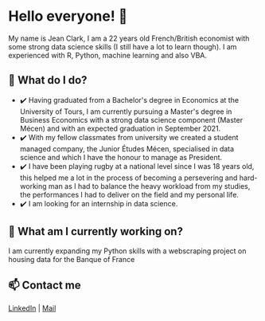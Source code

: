# Hello everyone! 👋

My name is Jean Clark, I am a 22 years old French/British economist with some strong data science skills (I still have a lot to learn though). I am experienced with R, Python, machine learning and also VBA.

## 🌱 What do I do?

* ✔️ Having graduated from a Bachelor's degree in Economics at the University of Tours, I am currently pursuing a Master's degree in Business Economics with a strong data science component (Master Mécen) and with an expected graduation in September 2021.
* ✔️ With my fellow classmates from university we created a student managed company, the Junior Études Mécen, specialised in data science and which I have the honour to manage as President.
* ✔️ I have been playing rugby at a national level since I was 18 years old, this helped me a lot in the process of becoming a persevering and hard-working man as I had to balance the heavy workload from my studies, the performances I had to deliver on the field and my personal life.
* ✔️ I am looking for an internship in data science.


## 🔭 What am I currently working on?

I am currently expanding my Python skills with a webscraping project on housing data for the Banque of France

## 📫 Contact me 

 [LinkedIn](https://www.linkedin.com/in/jean-clark-data-analyst/) | [Mail](jeanclark.pro@gmail.com)

<!--
**JClark-economist/JClark-economist** is a ✨ _special_ ✨ repository because its `README.md` (this file) appears on your GitHub profile.

Here are some ideas to get you started:

- 🔭 I’m currently working on ...
-  I’m currently learning ...
- 👯 I’m looking to collaborate on ...
- 🤔 I’m looking for help with ...
- 💬 Ask me about ...
- 📫 How to reach me: ...
- 😄 Pronouns: ...
- ⚡ Fun fact: ...
-->
